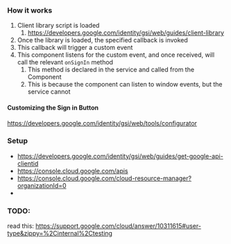 ### How it works
1. Client library script is loaded
   1. https://developers.google.com/identity/gsi/web/guides/client-library
2. Once the library is loaded, the specified callback is invoked
3. This callback will trigger a custom event
4. This component listens for the custom event, and once received, will call the relevant `onSignIn` method
   1. This method is declared in the service and called from the Component
   2. This is because the component can listen to window events, but the service cannot



#### Customizing the Sign in Button
https://developers.google.com/identity/gsi/web/tools/configurator


### Setup
* https://developers.google.com/identity/gsi/web/guides/get-google-api-clientid
* https://console.cloud.google.com/apis
* https://console.cloud.google.com/cloud-resource-manager?organizationId=0
*


### TODO:
read this: https://support.google.com/cloud/answer/10311615#user-type&zippy=%2Cinternal%2Ctesting
